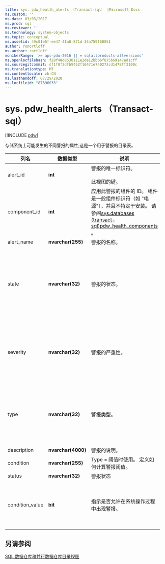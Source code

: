 ```yaml
---
title: sys. pdw_health_alerts （Transact-sql） |Microsoft Docs
ms.custom: ''
ms.date: 03/03/2017
ms.prod: sql
ms.reviewer: ''
ms.technology: system-objects
ms.topic: conceptual
ms.assetid: 49c01e5f-ee47-41a0-871d-35a759f50851
author: ronortloff
ms.author: rortloff
monikerRange: '>= aps-pdw-2016 || = sqlallproducts-allversions'
ms.openlocfilehash: f28f48d8530111e2de12bbb6f075b69147ad1cff
ms.sourcegitcommit: df1f0f2dfb9452f16471e740273cd1478ff3100c
ms.translationtype: MT
ms.contentlocale: zh-CN
ms.lasthandoff: 07/29/2020
ms.locfileid: "87396033"
---
```

# <a name="syspdw_health_alerts-transact-sql"></a>sys. pdw_health_alerts （Transact-sql）
[!INCLUDE [pdw](../../includes/applies-to-version/pdw.md)]

  存储系统上可能发生的不同警报的属性;这是一个用于警报的目录表。  
  
|列名|数据类型|说明|范围|  
|-----------------|---------------|-----------------|-----------|  
|alert_id|**int**|警报的唯一标识符。<br /><br /> 此视图的键。|NOT NULL|  
|component_id|**int**|应用此警报的组件的 ID。 组件是一般组件标识符（如 "电源"），并且不特定于安装。 请参阅[sys.databases &#40;transact-sql&#41;pdw_health_components ](../../relational-databases/system-catalog-views/sys-pdw-health-components-transact-sql.md)。|NOT NULL|  
|alert_name|**nvarchar(255)**|警报的名称。|NOT NULL|  
|state|**nvarchar(32)**|警报的状态。|NOT NULL<br /><br /> 可能的值：<br /><br /> 营业<br /><br /> 'NonOperational'<br /><br /> 降级<br /><br /> 因|  
|severity|**nvarchar(32)**|警报的严重性。|NOT NULL<br /><br /> 可能的值：<br /><br /> 条<br /><br /> 出现<br /><br /> 条|  
|type|**nvarchar(32)**|警报类型。|NOT NULL<br /><br /> 可能的值：<br /><br /> StatusChange-设备状态已更改。<br /><br /> 阈值-值超出了阈值。|  
|description|**nvarchar(4000)**|警报的说明。|NOT NULL|  
|condition|**nvarchar(255)**|Type = 阈值时使用。 定义如何计算警报阈值。|Null|  
|status|**nvarchar(32)**|警报状态|Null|  
|condition_value|**bit**|指示是否允许在系统操作过程中出现警报。|Null<br /><br /> 可能的值<br /><br /> 0-不生成警报。<br /><br /> 1-生成警报。|  
  
## <a name="see-also"></a>另请参阅  
 [SQL 数据仓库和并行数据仓库目录视图](../../relational-databases/system-catalog-views/sql-data-warehouse-and-parallel-data-warehouse-catalog-views.md)  
  
  
